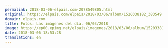 ```yaml
---
permalink: 2018-03-06-elpais.com-2078549805.html
original: https://elpais.com/elpais/2018/03/06/album/1520338182_383549.html#?ref=rss&format=simple&link=link
domain: elpais.com
title: Fotos: Las imágenes del día, 06/03/2018
image: https://ep00.epimg.net/elpais/imagenes/2018/03/06/album/1520338182_383549_1520360897_rrss_normal.jpg
date: 2018-03-06 18:53:28
translations: en
---
```


